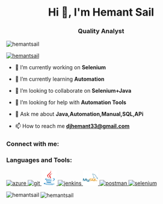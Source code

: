 <h1 align="center">Hi 👋, I'm Hemant Sail</h1>
<h3 align="center">Quality Analyst</h3>

<p align="left"> <img src="https://komarev.com/ghpvc/?username=hemantsail&label=Profile%20views&color=0e75b6&style=flat" alt="hemantsail" /> </p>

<p align="left"> <a href="https://github.com/ryo-ma/github-profile-trophy"><img src="https://github-profile-trophy.vercel.app/?username=hemantsail" alt="hemantsail" /></a> </p>

- 🔭 I’m currently working on **Selenium**

- 🌱 I’m currently learning **Automation**

- 👯 I’m looking to collaborate on **Selenium+Java**

- 🤝 I’m looking for help with **Automation Tools**

- 💬 Ask me about **Java,Automation,Manual,SQL,APi**

- 📫 How to reach me **djhemant33@gmail.com**

<h3 align="left">Connect with me:</h3>
<p align="left">
</p>

<h3 align="left">Languages and Tools:</h3>
<p align="left"> <a href="https://azure.microsoft.com/en-in/" target="_blank" rel="noreferrer"> <img src="https://www.vectorlogo.zone/logos/microsoft_azure/microsoft_azure-icon.svg" alt="azure" width="40" height="40"/> </a> <a href="https://git-scm.com/" target="_blank" rel="noreferrer"> <img src="https://www.vectorlogo.zone/logos/git-scm/git-scm-icon.svg" alt="git" width="40" height="40"/> </a> <a href="https://www.java.com" target="_blank" rel="noreferrer"> <img src="https://raw.githubusercontent.com/devicons/devicon/master/icons/java/java-original.svg" alt="java" width="40" height="40"/> </a> <a href="https://www.jenkins.io" target="_blank" rel="noreferrer"> <img src="https://www.vectorlogo.zone/logos/jenkins/jenkins-icon.svg" alt="jenkins" width="40" height="40"/> </a> <a href="https://www.mysql.com/" target="_blank" rel="noreferrer"> <img src="https://raw.githubusercontent.com/devicons/devicon/master/icons/mysql/mysql-original-wordmark.svg" alt="mysql" width="40" height="40"/> </a> <a href="https://postman.com" target="_blank" rel="noreferrer"> <img src="https://www.vectorlogo.zone/logos/getpostman/getpostman-icon.svg" alt="postman" width="40" height="40"/> </a> <a href="https://www.selenium.dev" target="_blank" rel="noreferrer"> <img src="https://raw.githubusercontent.com/detain/svg-logos/780f25886640cef088af994181646db2f6b1a3f8/svg/selenium-logo.svg" alt="selenium" width="40" height="40"/> </a> </p>

<p><img align="left" src="https://github-readme-stats.vercel.app/api/top-langs?username=hemantsail&show_icons=true&locale=en&layout=compact" alt="hemantsail" /></p>

<p>&nbsp;<img align="center" src="https://github-readme-stats.vercel.app/api?username=hemantsail&show_icons=true&locale=en" alt="hemantsail" /></p>

